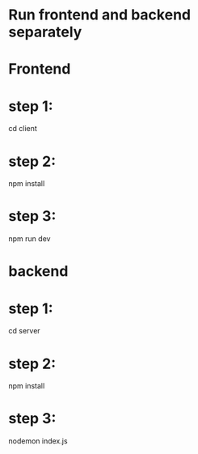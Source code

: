 # Run frontend and backend separately

# Frontend

# step 1: 

   cd client

# step 2: 

   npm install

# step 3: 

   npm run dev  



# backend

# step 1: 

   cd server

# step 2: 

   npm install

# step 3: 

   nodemon index.js 
